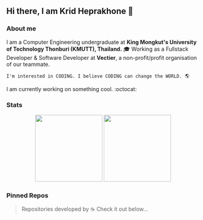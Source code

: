 ## Hi there, I am Krid Heprakhone 🙏

### About me
I am a Computer Engineering undergraduate at **King Mongkut's University of Technology Thonburi (KMUTT), Thailand.** 🎓
Working as a Fullstack Developer & Software Developer at **Vectier**, a non-profit/profit organisation of our teammate.

```
I'm interested in CODING. I believe CODING can change the WORLD. 🌎
```

I am currently working on something cool. :octocat:

### Stats
<div align="center">
  <img height="175em" src="https://github-readme-stats.vercel.app/api?username=riflowth&show_icons=true&theme=dark&count_private=true" />
  <img height="175em" src="https://github-readme-stats.vercel.app/api/top-langs/?username=riflowth&layout=compact&theme=dark&langs_count=6" />
</div>

### Pinned Repos
> Repositories developed by :coffee: Check it out below...
